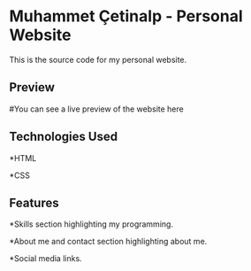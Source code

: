 # Muhammet Çetinalp - Personal Website

This is the source code for my personal website.


## Preview

#You can see a live preview of the website here


## Technologies Used

*HTML

*CSS


## Features

*Skills section highlighting my programming.

*About me and contact section highlighting about me.

*Social media links.
